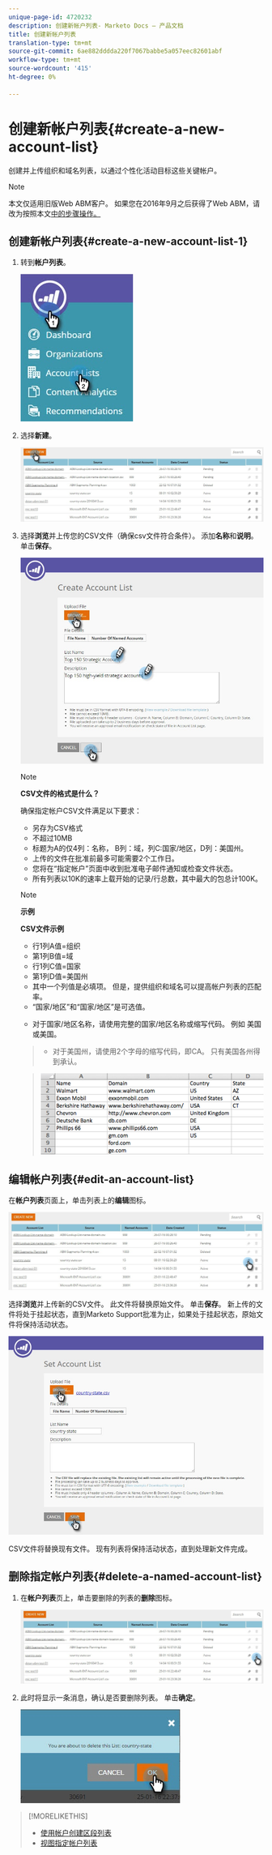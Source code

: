 ```yaml
---
unique-page-id: 4720232
description: 创建新帐户列表- Marketo Docs — 产品文档
title: 创建新帐户列表
translation-type: tm+mt
source-git-commit: 6ae882dddda220f7067babbe5a057eec82601abf
workflow-type: tm+mt
source-wordcount: '415'
ht-degree: 0%

---
```



# 创建新帐户列表{#create-a-new-account-list}

创建并上传组织和域名列表，以通过个性化活动目标这些关键帐户。

>[!NOTE]
>
>本文仅适用旧版Web ABM客户。 如果您在2016年9月之后获得了Web ABM，请改为按照本文[中的步骤操作。](https://docs.marketo.com/display/DOCS/Account+Lists#AccountLists-CreateaNewAccountList)

## 创建新帐户列表{#create-a-new-account-list-1}

1. 转到&#x200B;**帐户列表**。

   ![](assets/dropdown-account-lists-hand.jpg)

1. 选择&#x200B;**新建**。

   ![](assets/create-new-account-list-hand.jpg)

1. 选择&#x200B;**浏览**&#x200B;并上传您的CSV文件（确保csv文件符合条件）。 添加&#x200B;**名称**&#x200B;和&#x200B;**说明**。 单击&#x200B;**保存**。

   ![](assets/create-account-list-hands.jpg)

   >[!NOTE]
   >
   >**CSV文件的格式是什么？**
   >
   >
   >确保指定帐户CSV文件满足以下要求：
   >
   >* 另存为CSV格式
   >* 不超过10MB
   >* 标题为A的仅4列：名称， B列：域，列C:国家/地区，D列：美国州。
   >* 上传的文件在批准前最多可能需要2个工作日。
   >* 您将在“指定帐户”页面中收到批准电子邮件通知或检查文件状态。
   >* 所有列表以10K的速率上载开始的记录/行总数，其中最大的包总计100K。


   >[!NOTE]
   >
   >**示例**
   >
   >**CSV文件示例**
   >
   >* 行1列A值=组织
   >* 第1列B值=域
   >* 行1列C值=国家
   >* 第1列D值=美国州
   >* 其中一个列值是必填项。 但是，提供组织和域名可以提高帐户列表的匹配率。
   >* “国家/地区”和“国家/地区”是可选值。

      >
      >  
   * 对于国家/地区名称，请使用完整的国家/地区名称或缩写代码。 例如 美国或美国。
   >  * 对于美国州，请使用2个字母的缩写代码，即CA。 只有美国各州得到承认。

   >    
   >![](assets/image2015-2-25-12-3a19-3a10.png)

## 编辑帐户列表{#edit-an-account-list}

在&#x200B;**帐户列表**&#x200B;页面上，单击列表上的**编辑**图标。

![](assets/create-new-account-list-edit.jpg)

选择&#x200B;**浏览**&#x200B;并上传新的CSV文件。 此文件将替换原始文件。 单击&#x200B;**保存**。 新上传的文件将处于挂起状态，直到Marketo Support批准为止，如果处于挂起状态，原始文件将保持活动状态。

![](assets/set-account-list-edit-hands.jpg)

CSV文件将替换现有文件。 现有列表将保持活动状态，直到处理新文件完成。

## 删除指定帐户列表{#delete-a-named-account-list}

1. 在**帐户列表**页上，单击要删除的列表的**删除**图标。

   ![](assets/create-new-account-list-delete.jpg)

1. 此时将显示一条消息，确认是否要删除列表。 单击&#x200B;**确定**。

   ![](assets/delete-notification-hand.jpg)

>[!MORELIKETHIS]
>
>* [使用帐户创建区段列表](create-a-segment-using-an-account-list.md)
>* [视图指定帐户列表](https://docs.marketo.com/pages/viewpage.action?pageid=4720244)

